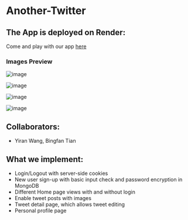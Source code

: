 # Another-Twitter

## The App is deployed on Render:

Come and play with our app [here](https://twitter-clone-cm03.onrender.com/)

### Images Preview
![image](https://github.com/Yiranluc/Another-Twitter/assets/45097607/10c665f1-addc-4c71-b635-0d993b82cf46)

![image](https://github.com/Yiranluc/Another-Twitter/assets/45097607/d271bb95-d384-48d7-98c2-923a6375b3dd)

![image](https://github.com/Yiranluc/Another-Twitter/assets/45097607/1cc89244-d57a-4a85-99a0-78534303c361)

![image](https://github.com/Yiranluc/Another-Twitter/assets/45097607/998ea4ab-1829-4447-bfbe-3480b9278abf)

## Collaborators:
 - Yiran Wang, Bingfan Tian

## What we implement:
 - Login/Logout with server-side cookies
 - New user sign-up with basic input check and password encryption in MongoDB
 - Different Home page views with and without login
 - Enable tweet posts with images
 - Tweet detail page, which allows tweet editing
 - Personal profile page

